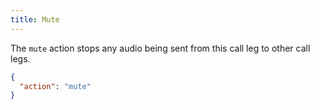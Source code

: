 ```yaml
---
title: Mute
---
```


The `mute` action stops any audio being sent from this call leg to other call legs.

```json
{
  "action": "mute"
}
```
